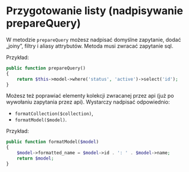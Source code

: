 Przygotowanie listy (nadpisywanie prepareQuery)
===

W metodzie `prepareQuery` możesz nadpisać domyślne zapytanie, dodać „joiny”, filtry i aliasy attrybutów. Metoda musi zwracać zapytanie sql.

Przykład:
```php
public function prepareQuery()
{
    return $this->model->where('status', 'active')->select('id');
}
```

Możesz też poprawiać elementy kolekcji zwracanej przez api (już po wywołaniu zapytania przez api).
Wystarczy nadpisać odpowiednio:
- `formatCollection($collection)`,
- `formatModel($model)`.

Przykład:
```php
public function formatModel($model)
{
    $model->formatted_name = $model->id . ': ' . $model->name;
    return $model;
}
```
